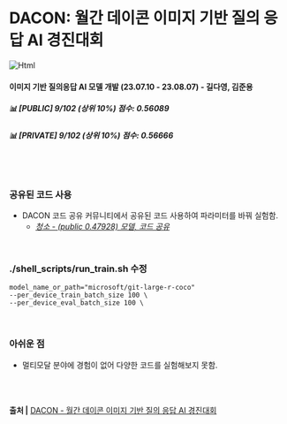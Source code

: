 # DACON: 월간 데이콘 이미지 기반 질의 응답 AI 경진대회

<img alt="Html" src ="https://img.shields.io/badge/dacon Final rank-Top 6%25-lightblue?style=for-the-badge"/>

#### 이미지 기반 질의응답 AI 모델 개발 (23.07.10 - 23.08.07) - 길다영, 김준용

##### 📊 [PUBLIC] 9/102 (상위 10%) 점수: 0.56089
##### 📊 [PRIVATE] 9/102 (상위 10%) 점수: 0.56666

<br><br>

### 공유된 코드 사용
- DACON 코드 공유 커뮤니티에서 공유된 코드 사용하여 파라미터를 바꿔 실험함. <br>
  - *[청소 - (public 0.47928) 모델, 코드 공유](https://dacon.io/competitions/official/236118/codeshare/8490?page=1&dtype=recent)*
 

<br>

### ./shell_scripts/run_train.sh 수정

```
model_name_or_path="microsoft/git-large-r-coco"
--per_device_train_batch_size 100 \
--per_device_eval_batch_size 100 \
```

<br>

### 아쉬운 점
- 멀티모달 분야에 경험이 없어 다양한 코드를 실험해보지 못함.
  


<br><br>


<b>출처 |</b> [DACON - 월간 데이콘 이미지 기반 질의 응답 AI 경진대회](https://dacon.io/competitions/official/236118/overview/description) <br>
